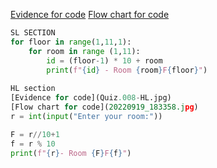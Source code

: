 [Evidence for code](Quiz.008.jpg)
[Flow chart for code](20220919_183402.jpg)
```.py
SL SECTION
for floor in range(1,11,1):
    for room in range (1,11):
        id = (floor-1) * 10 + room
        print(f"{id} - Room {room}F{floor}")
        
HL section
[Evidence for code](Quiz.008-HL.jpg)
[Flow chart for code](20220919_183358.jpg)
r = int(input("Enter your room:"))

F = r//10+1
f = r % 10
print(f"{r}- Room {F}F{f}")
